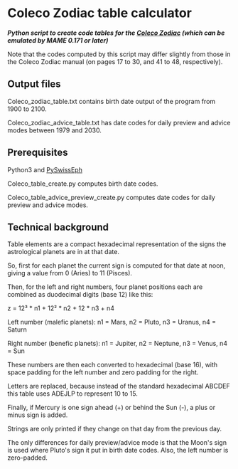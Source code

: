 # Coleco Zodiac table calculator
***Python script to create code tables for the [Coleco Zodiac](http://www.handheldmuseum.com/Coleco/Zodiac.htm) (which can be emulated by MAME 0.171 or later)***

Note that the codes computed by this script may differ slightly from those in the Coleco Zodiac manual (on pages 17 to 30, and 41 to 48, respectively).

## Output files

Coleco_zodiac_table.txt contains birth date output of the program from 1900 to 2100.

Coleco_zodiac_advice_table.txt has date codes for daily preview and advice modes between 1979 and 2030.

## Prerequisites

Python3 and [PySwissEph](https://github.com/astrorigin/pyswisseph)

Coleco_table_create.py computes birth date codes.

Coleco_table_advice_preview_create.py computes date codes for daily preview and advice modes.

## Technical background

Table elements are a compact hexadecimal representation of the signs the astrological planets are in at that date.

So, first for each planet the current sign is computed for that date at noon, giving a value from 0 (Aries) to 11 (Pisces).

Then, for the left and right numbers, four planet positions each are combined as duodecimal digits (base 12) like this:

z = 12³ * n1 + 12² * n2 + 12 * n3 + n4

Left number (malefic planets):
n1 = Mars, n2 = Pluto, n3 = Uranus, n4 = Saturn

Right number (benefic planets):
n1 = Jupiter, n2 = Neptune, n3 = Venus, n4 = Sun

These numbers are then each converted to hexadecimal (base 16), with space padding for the left number and zero padding for the right.

Letters are replaced, because instead of the standard hexadecimal ABCDEF this table uses ADEJLP to represent 10 to 15.

Finally, if Mercury is one sign ahead (+) or behind the Sun (-), a plus or minus sign is added.

Strings are only printed if they change on that day from the previous day.

The only differences for daily preview/advice mode is that the Moon's sign is used where Pluto's sign it put in birth date codes. Also, the left number is zero-padded.
